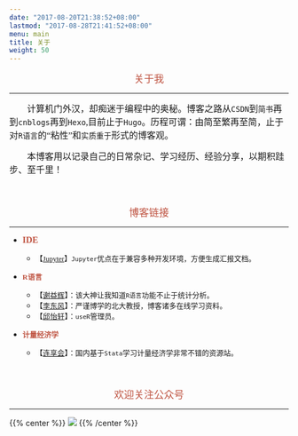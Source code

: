 ```yaml
---
date: "2017-08-20T21:38:52+08:00"
lastmod: "2017-08-28T21:41:52+08:00"
menu: main
title: 关于
weight: 50
---
```

<div align=center> 
<font face="华文行楷" color=#BF5442 size=4>关于我</font>
</div>

------


<font face="仿宋"  size=3>　　计算机门外汉，却痴迷于编程中的奥秘。博客之路从`CSDN`到`简书`再到`cnblogs`再到`Hexo`,目前止于`Hugo`。历程可谓：由简至繁再至简，止于对`R语言`的“粘性”和`实质重于`形式的博客观。</font>　  

<font face="仿宋"  size=3>　　本博客用以记录自己的日常杂记、学习经历、经验分享，以期积跬步、至千里！</font>

<font face="仿宋"  size=3>　　</font>



<div align=center> 
<font face="华文行楷" color=#BF5442 size=4>博客链接</font>
</div>

------
- <font face="仿宋" color=#BF5442 size=3>**IDE**</font>  
  * <font face="仿宋"  size=2>【[Jupyter](https://www.lianxh.cn/news/1b7c55f899314.html)】`Jupyter`优点在于兼容多种开发环境，方便生成汇报文档。</font>

  
- <font face="仿宋" color=#BF5442  size=2>**R语言**</font>  
  * <font face="仿宋"  size=2>【[谢益辉](http://yihui.name/)】：该大神让我知道`R语言`功能不止于统计分析。</font>
  * <font face="仿宋"  size=2>【[李东风](http://www.math.pku.edu.cn/teachers/lidf)】：严谨博学的北大教授，博客诸多在线学习资料。</font>
  * <font face="仿宋"  size=2>【[邱怡轩](https://yixuan.cos.name/cn/)】：`useR`管理员。</font>
  
  
- <font face="仿宋" color=#BF5442 size=2>**计量经济学**</font>  
  * <font face="仿宋"  size=2>【[连享会](https://www.lianxh.cn/news/d4d5cd7220bc7.html)】：国内基于`Stata`学习计量经济学非常不错的资源站。</font>


<font face="仿宋"  size=3>　　</font>







<div align=center> 
<font face="华文行楷" color=#BF5442 size=4>欢迎关注公众号</font>
</div>

------
{{% center %}}
![](https://gitee.com/shao818/Figure/raw/master/null/%E6%88%AA%E5%9B%BE_20203527093554.png)
{{% /center %}}